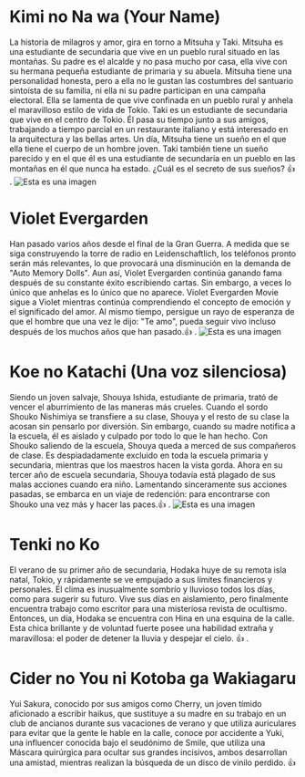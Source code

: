# Kimi no Na wa (Your Name)
La historia de milagros y amor, gira en torno a Mitsuha y Taki. Mitsuha es una estudiante de secundaria que vive en un pueblo rural situado en las montañas. Su padre es el alcalde y no pasa mucho por casa, ella vive con su hermana pequeña estudiante de primaria y su abuela. Mitsuha tiene una personalidad honesta, pero a ella no le gustan las costumbres del santuario sintoísta de su familia, ni ella ni su padre participan en una campaña electoral. Ella se lamenta de que vive confinada en un pueblo rural y anhela el maravilloso estilo de vida de Tokio. Taki es un estudiante de secundaria que vive en el centro de Tokio. Él pasa su tiempo junto a sus amigos, trabajando a tiempo parcial en un restaurante italiano y está interesado en la arquitectura y las bellas artes. Un día, Mitsuha tiene un sueño en el que ella tiene el cuerpo de un hombre joven. Taki también tiene un sueño parecido y en el que él es una estudiante de secundaria en un pueblo en las montañas en él que nunca ha estado. ¿Cuál es el secreto de sus sueños? :+1: .
![Esta es una imagen](https://cl.buscafs.com/www.tomatazos.com/public/uploads/images/141220/141220_971x600.jpg)

# Violet Evergarden 
Han pasado varios años desde el final de la Gran Guerra. A medida que se siga construyendo la torre de radio en Leidenschaftlich, los teléfonos pronto serán más relevantes, lo que provocará una disminución en la demanda de "Auto Memory Dolls". Aun así, Violet Evergarden continúa ganando fama después de su constante éxito escribiendo cartas. Sin embargo, a veces lo único que anhelas es lo único que no aparece. Violet Evergarden Movie sigue a Violet mientras continúa comprendiendo el concepto de emoción y el significado del amor. Al mismo tiempo, persigue un rayo de esperanza de que el hombre que una vez le dijo: "Te amo", pueda seguir vivo incluso después de los muchos años que han pasado.:+1: .
![Esta es una imagen](https://gcdn.lanetaneta.com/wp-content/uploads/2021/09/Violet-Evergarden-The-Movie-llegara-a-Netflix-en-octubre-de.jpg)

# Koe no Katachi (Una voz silenciosa)
Siendo un joven salvaje, Shouya Ishida, estudiante de primaria, trató de vencer el aburrimiento de las maneras más crueles. Cuando el sordo Shouko Nishimiya se transfiere a su clase, Shouya y el resto de su clase la acosan sin pensarlo por diversión. Sin embargo, cuando su madre notifica a la escuela, él es aislado y culpado por todo lo que le han hecho. Con Shouko saliendo de la escuela, Shouya queda a merced de sus compañeros de clase. Es despiadadamente excluido en toda la escuela primaria y secundaria, mientras que los maestros hacen la vista gorda. Ahora en su tercer año de escuela secundaria, Shouya todavía está plagado de sus malas acciones cuando era niño. Lamentando sinceramente sus acciones pasadas, se embarca en un viaje de redención: para encontrarse con Shouko una vez más y hacer las paces.:+1: .
![Esta es una imagen](https://www.koi-nya.net/img/subidos_posts/2018/04/analisis-koe-no-katachi-730x410.jpg)

# Tenki no Ko
El verano de su primer año de secundaria, Hodaka huye de su remota isla natal, Tokio, y rápidamente se ve empujado a sus límites financieros y personales. El clima es inusualmente sombrío y lluvioso todos los días, como para sugerir su futuro. Vive sus días en aislamiento, pero finalmente encuentra trabajo como escritor para una misteriosa revista de ocultismo. Entonces, un día, Hodaka se encuentra con Hina en una esquina de la calle. Esta chica brillante y de voluntad fuerte posee una habilidad extraña y maravillosa: el poder de detener la lluvia y despejar el cielo. :+1: .

# Cider no You ni Kotoba ga Wakiagaru
Yui Sakura, conocido por sus amigos como Cherry, un joven tímido aficionado a escribir haikus, que sustituye a su madre en su trabajo en un club de ancianos durante sus vacaciones de verano y que utiliza auriculares para evitar que la gente le hable en la calle, conoce por accidente a Yuki, una influencer conocida bajo el seudónimo de Smile, que utiliza una Máscara quirúrgica para ocultar sus grandes incisivos, ambos desarrollan una amistad, mientras realizan la búsqueda de un disco de vinilo perdido. :+1:
